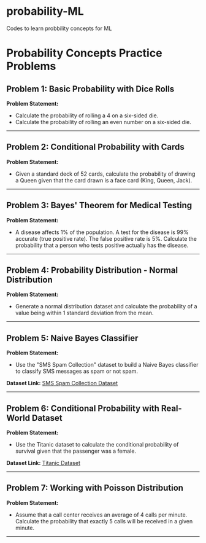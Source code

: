 # probability-ML
Codes to learn probbility concepts for ML

# Probability Concepts Practice Problems

## Problem 1: Basic Probability with Dice Rolls

**Problem Statement:**
- Calculate the probability of rolling a 4 on a six-sided die.
- Calculate the probability of rolling an even number on a six-sided die.

---

## Problem 2: Conditional Probability with Cards

**Problem Statement:**
- Given a standard deck of 52 cards, calculate the probability of drawing a Queen given that the card drawn is a face card (King, Queen, Jack).

---

## Problem 3: Bayes' Theorem for Medical Testing

**Problem Statement:**
- A disease affects 1% of the population. A test for the disease is 99% accurate (true positive rate). The false positive rate is 5%. Calculate the probability that a person who tests positive actually has the disease.

---

## Problem 4: Probability Distribution - Normal Distribution

**Problem Statement:**
- Generate a normal distribution dataset and calculate the probability of a value being within 1 standard deviation from the mean.

---

## Problem 5: Naive Bayes Classifier

**Problem Statement:**
- Use the "SMS Spam Collection" dataset to build a Naive Bayes classifier to classify SMS messages as spam or not spam.

**Dataset Link:** [SMS Spam Collection Dataset](https://archive.ics.uci.edu/ml/datasets/sms+spam+collection)

---

## Problem 6: Conditional Probability with Real-World Dataset

**Problem Statement:**
- Use the Titanic dataset to calculate the conditional probability of survival given that the passenger was a female.

**Dataset Link:** [Titanic Dataset](https://www.kaggle.com/c/titanic/data)

---

## Problem 7: Working with Poisson Distribution

**Problem Statement:**
- Assume that a call center receives an average of 4 calls per minute. Calculate the probability that exactly 5 calls will be received in a given minute.

---


